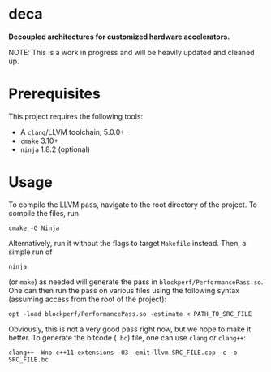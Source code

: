 # deca
**Decoupled architectures for customized hardware accelerators.**

NOTE: This is a work in progress and will be heavily updated and cleaned up.

# Prerequisites

This project requires the following tools:

 + A `clang`/LLVM toolchain, 5.0.0+
 + `cmake` 3.10+
 + `ninja` 1.8.2 (optional)

# Usage

To compile the LLVM pass, navigate to the root directory of the project. To compile the files, run

    cmake -G Ninja

Alternatively, run it without the flags to target `Makefile` instead. Then, a simple run of

    ninja
  
(or `make`) as needed will generate the pass in `blockperf/PerformancePass.so`. One can then run the pass on various files using the following syntax (assuming access from the root of the project):

    opt -load blockperf/PerformancePass.so -estimate < PATH_TO_SRC_FILE
  
Obviously, this is not a very good pass right now, but we hope to make it better. To generate the bitcode (`.bc`) file, one can use `clang` or `clang++`:

    clang++ -Wno-c++11-extensions -O3 -emit-llvm SRC_FILE.cpp -c -o SRC_FILE.bc
